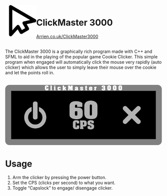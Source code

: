 <img align="left" src="DevOnlyImages/CM3000Icon.png" width="100px"/>
<h1>ClickMaster 3000</h1>
<a href="https://arrien.co.uk/ClickMaster3000.html">Arrien.co.uk/ClickMaster3000</a>
<br><br>

The ClickMaster 3000 is a graphically rich program made with C++ and SFML to aid in the playing of the popular game Cookie Clicker. This simple program when engaged will automatically click the mouse very rapidly (auto clicker) which allows the user to simply leave their mouse over the cookie and let the points roll in.
<br><br>

![preview](DevOnlyImages/ProgramPicture.png "Preview")

# Usage
1. Arm the clicker by pressing the power button.
2. Set the CPS (clicks per second) to what you want.
3. Toggle “Capslock” to engage/ disengage clicker.
